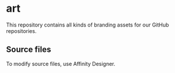 # art

This repository contains all kinds of branding assets for our GitHub repositories.

## Source files

To modify source files, use Affinity Designer.